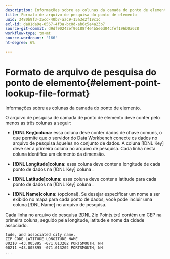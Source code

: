 ```yaml
---
description: Informações sobre as colunas da camada do ponto de elemento.
title: Formato de arquivo de pesquisa do ponto de elemento
uuid: 3480b9f3-35cd-40b7-aac9-15a3e2f19c1c
exl-id: da81da9e-0567-4f3a-bc0d-ab6c5e4a23b7
source-git-commit: d9df90242ef96188f4e4b5e6d04cfef196b0a628
workflow-type: tm+mt
source-wordcount: '166'
ht-degree: 6%

---
```


# Formato de arquivo de pesquisa do ponto de elemento{#element-point-lookup-file-format}

Informações sobre as colunas da camada do ponto de elemento.

O arquivo de pesquisa de camada de ponto de elemento deve conter pelo menos as três colunas a seguir:

* **[!DNL Key]coluna:** essa coluna deve conter dados de chave comuns, o que permite que o servidor do Data Workbench conecte os dados no arquivo de pesquisa àqueles no conjunto de dados. A coluna [!DNL Key] deve ser a primeira coluna no arquivo de pesquisa. Cada linha nesta coluna identifica um elemento da dimensão.

* **[!DNL Longitude]coluna:** essa coluna deve conter a longitude de cada ponto de dados na  [!DNL Key] coluna .

* **[!DNL Latitude]coluna:** essa coluna deve conter a latitude para cada ponto de dados na  [!DNL Key] coluna .

* **[!DNL Name]coluna:**  (opcional). Se desejar especificar um nome a ser exibido no mapa para cada ponto de dados, você pode incluir uma coluna [!DNL Name] no arquivo de pesquisa.

Cada linha no arquivo de pesquisa [!DNL Zip Points.txt] contém um CEP na primeira coluna, seguido pela longitude, latitude e nome da cidade associado.

```
tude, and associated city name.
ZIP_CODE LATITUDE LONGITUDE NAME
00210 +43.005895 -071.013202 PORTSMOUTH, NH
00211 +43.005895 -071.013202 PORTSMOUTH, NH
...
```
